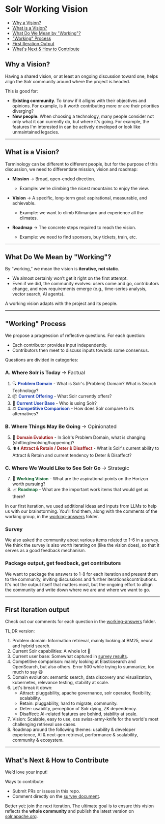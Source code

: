 # Solr Working Vision

* [Why a Vision?](#why-a-vision)
* [What is a Vision?](#what-is-a-vision)
* [What Do We Mean by "Working"?](#what-do-we-mean-by-working)
* ["Working" Process](#working-process)
* [First Iteration Output](#first-iteration-output)
* [What's Next & How to Contribute](#whats-next--how-to-contribute)

## Why a Vision?

Having a shared vision, or at least an ongoing discussion toward one, helps align the Solr community around where the project is headed.

This is good for:

* **Existing community**. To know if it alligns with their objectives and opinions. For example, is it worth contributing more or are their priorities diverging?
* **New people**. When choosing a technology, many people consider not only what it can currently do, but where it's going. For example, the features I'm interested in can be actively developed or look like unmaintained legacies.

---

## What is a Vision?

Terminology can be different to different people, but for the purpose of this discussion, we need to differentiate mission, vision and roadmap:

* **Mission** → Broad, open-ended direction.
  * Example: we're climbing the nicest mountains to enjoy the view.

* **Vision** → A specific, long-term goal: aspirational, measurable, and achievable.
  * Example: we want to climb Kilimanjaro and experience all the climates.

* **Roadmap** → The concrete steps required to reach the vision.
  * Example: we need to find sponsors, buy tickets, train, etc.

---

## What Do We Mean by "Working"?

By “working,” we mean the vision is **iterative, not static**.  

* We almost certainly won’t get it right on the first attempt.  
* Even if we did, the community evolves: users come and go, contributors change, and new requirements emerge (e.g., time-series analysis, vector search, AI agents).

A working vision adapts with the project and its people.

---

## "Working" Process

We propose a progression of reflective questions. For each question:

* Each contributor provides input independently.
* Contributors then meet to discuss inputs towards some consensus.

Questions are divided in categories:

### A. Where Solr is Today <span style="font-weight: normal;">→ Factual</span>

1. 🔍 <span style="color: #1e40af;">**Problem Domain**</span> - What is Solr's (Problem) Domain? What is Search Technology?
2. 📦 <span style="color: #1e40af;">**Current Offering**</span> - What Solr currently offers?
3. 👥 <span style="color: #1e40af;">**Current User Base**</span> - Who is using Solr?
4. ⚖️ <span style="color: #1e40af;">**Competitive Comparison**</span> - How does Solr compare to its alternatives?

### B. Where Things May Be Going <span style="font-weight: normal;">→ Opinionated</span>

5. 🚀 <span style="color: #991b1b;">**Domain Evolution**</span> - In Solr's Problem Domain, what is changing (shifting/evolving/happening)?
6. ⬆️⬇️ <span style="color: #991b1b;">**Attract & Retain / Deter & Disaffect**</span> - What is Solr's current ability to Attract & Retain and current tendency to Deter & Disaffect?

### C. Where We Would Like to See Solr Go <span style="font-weight: normal;">→ Strategic</span>

7. 🔮 <span style="color: #166534;">**Working Vision**</span> - What are the aspirational points on the Horizon worth pursuing?
8. 📈 <span style="color: #166534;">**Roadmap**</span> - What are the important work items that would get us there?

In our first iteration, we used additional ideas and inputs from LLMs to help us with our brainstorming. You'll find them, along with the comments of the working group, in the [working-answers](working-answers) folder.

### Survey

We also asked the community about various items related to 1-6 in a [survey](https://docs.google.com/document/d/1qK3Zkm_T1c_aewrjL3N1k0EqmvA-gl3CdFcpuB0XT0I/edit). We think the survey is also worth iterating on (like the vision does), so that it serves as a good feedback mechanism.

### Package output, get feedback, get contributors

We want to package the answers to 1-8 for each iteration and present them to the community, inviting discussions and further iterations&contributions. It's not the output itself that matters most, but the ongoing effort to allign the community and write down where we are and where we want to go.

---

## First iteration output

Check out our comments for each question in the [working-answers](working-answers) folder.

TL;DR version:

1. Problem domain: Information retrieval, mainly looking at BM25, neural and hybrid search.
2. Current Solr capabilities: A whole lot 🙂
3. Current user base: Somewhat captured in [survey results](https://docs.google.com/document/d/1qK3Zkm_T1c_aewrjL3N1k0EqmvA-gl3CdFcpuB0XT0I/edit?usp=sharing).
4. Competitive comparison: mainly looking at Elasticsearch and OpenSearch, but also others. Error 500 while trying to summarize, too much to say 😅
5. Domain evolution: semantic search, data discovery and visualization, kubernetes, relevance testing, stability at scale.
6. Let's break it down:
    * Attract: pluggability, apache governance, solr operator, flexibility, scalability.
    * Retain: pluggability, hard to migrate, community.
    * Deter: usability, perception of Solr dying, ZK dependency.
    * Disaffect: AI-related features are behind, stability at scale.
7. Vision: Scalable, easy to use, oss swiss-army-knife for the world's most challenging retrieval use cases.
8. Roadmap around the following themes: usability & developer experience, AI & next-gen retrieval, performance & scalability, community & ecosystem.

---

## What's Next & How to Contribute

We’d love your input!  

Ways to contribute:

* Submit PRs or issues in this repo.  
* Comment directly on the [survey document](https://docs.google.com/document/d/1qK3Zkm_T1c_aewrjL3N1k0EqmvA-gl3CdFcpuB0XT0I/edit?usp=sharing).  

Better yet: join the next iteration. The ultimate goal is to ensure this vision reflects the **whole community** and publish the latest version on [solr.apache.org](https://solr.apache.org/).  
